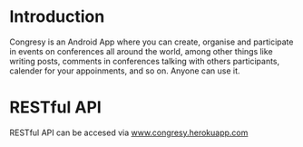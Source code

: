 # Introduction
Congresy is an Android App where you can create, organise and participate in events on conferences all around the world, among other things like writing posts, comments in conferences talking with others participants, calender for your appoinments, and so on. Anyone can use it.

# RESTful API
RESTful API can be accesed via www.congresy.herokuapp.com

